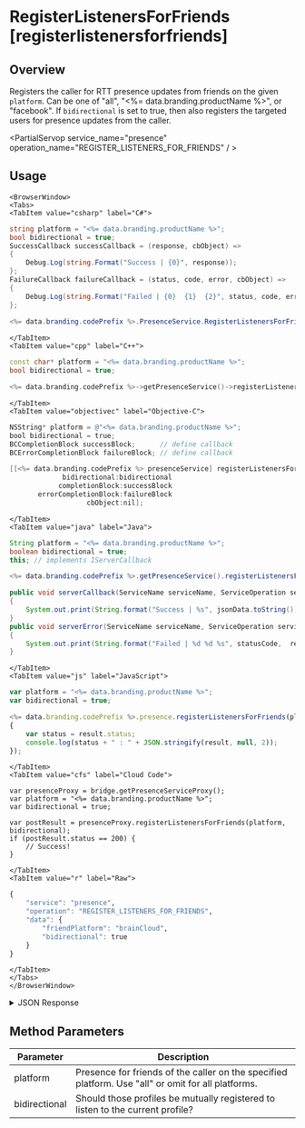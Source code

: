 # RegisterListenersForFriends [registerlistenersforfriends]
## Overview
Registers the caller for RTT presence updates from friends on the given `platform`. Can be one of "all", "<%= data.branding.productName %>", or "facebook". If `bidirectional` is set to true, then also registers the targeted users for presence updates from the caller.

<PartialServop service_name="presence" operation_name="REGISTER_LISTENERS_FOR_FRIENDS" / >

## Usage

```mdx-code-block
<BrowserWindow>
<Tabs>
<TabItem value="csharp" label="C#">
```

```csharp
string platform = "<%= data.branding.productName %>";
bool bidirectional = true;
SuccessCallback successCallback = (response, cbObject) =>
{
    Debug.Log(string.Format("Success | {0}", response));
};
FailureCallback failureCallback = (status, code, error, cbObject) =>
{
    Debug.Log(string.Format("Failed | {0}  {1}  {2}", status, code, error));
};
    
<%= data.branding.codePrefix %>.PresenceService.RegisterListenersForFriends(platform, bidirectional, successCallback, failureCallback);
```

```mdx-code-block
</TabItem>
<TabItem value="cpp" label="C++">
```

```cpp
const char* platform = "<%= data.branding.productName %>";
bool bidirectional = true;

<%= data.branding.codePrefix %>->getPresenceService()->registerListenersForFriends(platform, bidirectional, this);
```

```mdx-code-block
</TabItem>
<TabItem value="objectivec" label="Objective-C">
```

```objectivec
NSString* platform = @"<%= data.branding.productName %>";
bool bidirectional = true;
BCCompletionBlock successBlock;      // define callback
BCErrorCompletionBlock failureBlock; // define callback

[[<%= data.branding.codePrefix %> presenceService] registerListenersForFriends:platform
             bidirectional:bidirectional
            completionBlock:successBlock
       errorCompletionBlock:failureBlock
                   cbObject:nil];
```

```mdx-code-block
</TabItem>
<TabItem value="java" label="Java">
```

```java
String platform = "<%= data.branding.productName %>";
boolean bidirectional = true;
this; // implements IServerCallback

<%= data.branding.codePrefix %>.getPresenceService().registerListenersForFriends(platform, bidirectional, this);

public void serverCallback(ServiceName serviceName, ServiceOperation serviceOperation, JSONObject jsonData)
{
    System.out.print(String.format("Success | %s", jsonData.toString()));
}
public void serverError(ServiceName serviceName, ServiceOperation serviceOperation, int statusCode, int reasonCode, String jsonError)
{
    System.out.print(String.format("Failed | %d %d %s", statusCode,  reasonCode, jsonError.toString()));
}
```

```mdx-code-block
</TabItem>
<TabItem value="js" label="JavaScript">
```

```javascript
var platform = "<%= data.branding.productName %>";
var bidirectional = true;

<%= data.branding.codePrefix %>.presence.registerListenersForFriends(platform, bidirectional, result =>
{
	var status = result.status;
	console.log(status + " : " + JSON.stringify(result, null, 2));
});
```

```mdx-code-block
</TabItem>
<TabItem value="cfs" label="Cloud Code">
```

```cfscript
var presenceProxy = bridge.getPresenceServiceProxy();
var platform = "<%= data.branding.productName %>";
var bidirectional = true;

var postResult = presenceProxy.registerListenersForFriends(platform, bidirectional);
if (postResult.status == 200) {
    // Success!
}
```

```mdx-code-block
</TabItem>
<TabItem value="r" label="Raw">
```

```r
{
	"service": "presence",
	"operation": "REGISTER_LISTENERS_FOR_FRIENDS",
	"data": {
		"friendPlatform": "brainCloud",
		"bidirectional": true
	}
}
```

```mdx-code-block
</TabItem>
</Tabs>
</BrowserWindow>
```

<details>
<summary>JSON Response</summary>

```json
{
 "data": {
  "presence": [
   {
    "user": {
     "id": <%= data.example.profileId %>,
     "name": "",
     "pic": null,
     "cxs": [
      "22284:fb416888-e76d-425d-a06d-a5529bdba8d9:"
     ]
    },
    "online": true,
    "summaryFriendData": {},
    "activity": {
     "LOCATION": "POKER_TABLE",
     "STATUS": "PLAYING_GAME"
    }
   }
  ]
 },
 "status": 200
}
```
</details>

## Method Parameters
Parameter | Description
--------- | -----------
platform | Presence for friends of the caller on the specified platform. Use "all" or omit for all platforms. 
bidirectional | Should those profiles be mutually registered to listen to the current profile?


